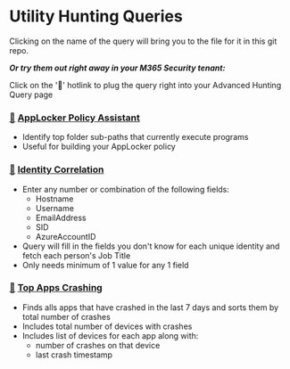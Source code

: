 # Utility Hunting Queries

Clicking on the name of the query will bring you to the file for it in this git repo.

***Or try them out right away in your M365 Security tenant:***

Click on the '🔎' hotlink to plug the query right into your Advanced Hunting Query page

### [🔎](https://security.microsoft.com/v2/advanced-hunting?query=H4sIAAAAAAAAA81YbW_bNhDm5wH7D9qHoA6Qxk22dEO2As2WdR2QLlnTYV8KFIokvyCS7Fpynezlv-_uuaNIyVQSe-s2CLZl8nj33HNHHsmhGZrInJvSZPQ7MyP6rs0E_xL6jU1OT0b9Y_quqHVK75EpqOca72P6F6PtxMzpOSMtCfVlZkFtc_qXk1xibjGWNVyT9MysmtEr2FvAZgwdMiImJFOSLGnUp-YTQspYc2pfUhujiwjvgiQKs0_vkXlDbWLjPcmwTrbK1hZAzHp_Uz_mGJngX7Wmdw7rE_TwL8suCe0EGFlPTH3iwV7DWenhTDCipJ7K47SktsJcKTvCdxtJtoYmM6nnqehidA4lI5iAU4lMCb9TcFEDZQJ57kvAUdlEs_Ywr-BVyDpHYU8jnT7Q2ojec_U6Jkmx-Baj2c5EW2p9y3q4YOnUi3DmIbYM2Ny6wvhrxEJytab_EfUtqW-EbEzBvlieQX9GrXNITQmn5N8IXsXAntN7BQv7nu1wtlkOl6QnBbpu_CbUVlNvZY6haYwoTIBwH3lTUOsJZeoSs8J_f2wu4VutMcypt0YPyxWwXQPL0LzU_JMs3TGH5on5WZFOwe3QvMJMY2QVsrFWuc_NU3Ok76ckO4LVVDX_gH_8ztyI1PuO5vXVQOQuvBXB6Wd2x6RTWk4QfcmnGD7skzTnUA7-Oas4w1548WQtc_B4hihOIfGMPkfm69aok2b-XjTZw3ID4nYGnjn_bN8xtft2XHsF5t0a8ELz_SfN9rbELj2M4nd8hyxxe6TPH_TJzA1iKTOuD3UNbDwbGd2gpaX7JBif3SNlnyHyY6Z-l5gfNcUh92aqneMP0RdiMdIYL7BOrnQmROYRYT2mteItsVTpfOV_j8C08CoVYkBtO-YXlbpoodpp5Hlu-dEIx3RP14wU3LOePrlHDZoDenY9VFItw-N2SeoxfWQMj3poHM5Izxir9-1_FIcUM3mJzLZVzVaDCjPLrjT_10gdmi83jpSM2SRSvyquKWnbPhoJKi5HZIr9T2Sekw8cCaufZ3x1B88rD8c27B7QOryZ5xLRMapCQetxDPwfg4N5y1Kqlvq5CMtvx8oXG7ISdXixVaL6KMy0bUWetX52-vBtx8_Tv8mPj5lr8o35Cjr_XbZ8y5szJyO34e-Qns34O9f98_arTZhbaf1T9068u_qAXVumXts9-vfUbisCS_LOxT_R8S6OT2C8kymwQ7u9Y821FSUcyc96q9SQPsJH6BQqu3RBIfGY42S6aHbnM-xvzhCfJcVPzimvUHEdqpWeZjIdFfcgtTywtg96Hgnt4AbwWWaB63WnRXe6GQGtzWW7N85w1rpt7LV3jD4y2SuGMnEdFefhk0CdXJe0VbJbT9v7YLfrcd6-AYLC87U7KpRLbY_6suF5sP6Fc-s-Le3KMWqtjf-sRrdmWI5eY8bMML-iwNnV3gLEzUzjbMgpxqnm57T3XuZKz-x8suOzfq73AOtZdKnn4bpnTkpeWZn2zN7D3JT9l4v9t8DL90cu-qMWg7K7KRucbd_DOC0idw4UbAtEaYxTzwEhuu_MuNfK00Sx1ibT-e702fuDq4A__r2EvYNIG2vOhwLRvYF8vx8ynlfOObXKblf0OqRdTaH5E9L9jWYQ-3Vr3jW3fbI-3R19Z_0UJwDuK_RmIsIdin-buIQVqRU-G3Z9HntcL5oML83dt2fdeTFtjbBx6MttXg-7ueyq_DuPmUGLpUrvMLJ7OXKr6Tr7uz0z5DV4kBsw9jfXbBOfZBV3GXalp3pXxx7Ol-WlgmQBH-WONOrU-e-a-0zhyd1vDtSP084NoFRP_7bxGeLuj_T3FT9SX1hTG0mfrkvzkta6Q3OEXVtIT7fGhPWE6pesQ918sexxbbZrl0jez0WK36SJ-fmajrui-LC73dKzk2k1lDt3h_gvzOAiDAIYAAA&timeRangeId=week) [AppLocker Policy Assistant](AppLockerPolicy.kusto)
- Identify top folder sub-paths that currently execute programs
- Useful for building your AppLocker policy

### [🔎](https://security.microsoft.com/v2/advanced-hunting?query=H4sIAAAAAAAAA6VVTW_TQBCdMxL_werJlgIVHEEcAk0hqEoQTsQBoSpNNqmLE0e2Uyjqj--bt-utndotAa28M5mdj7ezM5NjOZZABjKSCfav4IfgT2UMbgwukKnEPAlBI2h_gjyGduwk1mJCiwlOB6DvsZ9B8g38Gc5V_7k8g7VGm8tMNqAXYrArf0NpJmvIEvyeSQmaUSuTJfZL0AJSPVvDrpAepDtQI_me1ICfwT6l9wVWzrPCa8TAdOL4DKeB9OUPvKleH0gUyw5eS6en2FOclbQ18JpD5xK_3uFbAL9FkEAaync5wvqB3Lyt3VrRG9mCeyVv3H1zRkx5X5uLlKir2xYuPwvQBLshpoSfcbhOwF0zsgHaDbKVUX5LZAn9aE7nRF_XHrms9fhKmaywDGzG0J66zBbe1xa_MrmC9HFPH5jH3GG992NztWXuVHYOXwXfOHwkeuTjrxHtBay3WCkrpjuSrZyQtoFbf4u_8mPxdsV46fm6ra2rpyxjvqViiw7O7nSv4m2s0tVLzpde4eaVXkQrzekXYlm76F129gb3uK6gkTCbP0kXsFO6cTkaNqryxldg9QYPI7d1xGt2xJI9WzrPS9eZJbpB77nC6TVjBaDaKTvfA4r0F_Vy6rZlT7tqBv1zP3HCRi9HjWqpVjUd6jNhjClVvdTQ9ebmIH8PX_FQDwM_4_qNCfc_t2yrkm5ct5y0v_ledkKdIj86v0aN2rT1NeeMC-Wjf8V6VR_xsx20q-Ul-odJto9CZZ9xwwv8B2mNpk7WlcG2Lmvvod6TlXEH8ykqvF4HAAA&timeRangeId=week) [Identity Correlation](IdentityCorrelation.kusto)

- Enter any number or combination of the following fields:
    - Hostname
    - Username
    - EmailAddress
    - SID
    - AzureAccountID
- Query will fill in the fields you don't know for each unique identity and fetch each person's Job Title
- Only needs minimum of 1 value for any 1 field

### [🔎](https://security.microsoft.com/v2/advanced-hunting?query=H4sIAAAAAAAAA6VVa2vbQBDcz4X-BxEokcGPpqWFFlwIbtMG0pISQz-UUvyQbMeKrFhyHKeP397Z0Z1svWJDMZLPe7uzu7Nz5450xJG-TGUmMVa3shJPlrLBeiZjrENJsPLxePQYYXeAlUaEMoElgmUBu-7HxmtIHw8IDvZCvNfE9WFfSQBMjRsQ6wY7CXdjeSpPUFF9TWviOrBEwB4wTnP4rOEGqylsCXZjeUukCVASWFeoqY0q1asjp_IAyxLRu-uWXGUdh1gF2E24o343zJ1W2pFPiLGeE3kmL-S5fDWVplx15DNWI1YW4_Hhnfq9lNfyyqzfw9dn1rFB_shfHrkJjNdtAblXmELqdYq-I8Ro1gFrU-5j9L0hzwH51Yx39PHkMje7D7Cn_aeT-E3Gp8zscSYzTktZULwItnd4BqhgIa6coIdGZeQZIgOsvph5O9KVv3gfl3TRxu97PMcZTqqva9hG1M22d1uPolVV14R1t9tz1Ke2b8x5luXsURU635BqUrQ8M3mPC6OPZq6afMR5hqT9JPTS-l05gs6UOVe-Y2YteSM_5Be4a0ITf8DfEXFP-D6kigb8LFfX8JjxvM35PWYFukoV5RjFKM-xqUoVPYFCuuxihVn4nJVzoFLsCS8yXaWDfWyVmU937GSqFDjk_bHmKQ3Jq70ZEuP9E7_H-LhQle5t8N0E88pxWU3KZxufKqU1alTZgt-ayA5O4Sg7e31YIvjURS1Zsz0T-c6v2OMS76quqxVv88SYY6oUvTMeStPcdpbe113e7Atzp7noU9V3YW68Mg_FSjTTPeKq2RySl-IdUDyd1r7tYcHubXx9_Y913QdKwpu0quc0wn0EW5lQfKfms8XfxbD44xyrVd3uw6-urJeh2kza9ZxaD_i_qfki3jnzmsxF_ot976usrI5LnvNdzP-p7RD1NcyJrKuxWnl1CqvTyj8EhP5NJgkAAA&timeRangeId=week) [Top Apps Crashing](TopAppsCrashing.kusto)
- Finds alls apps that have crashed in the last 7 days and sorts them by total number of crashes
- Includes total number of devices with crashes
- Includes list of devices for each app along with:
    - number of crashes on that device
    - last crash timestamp
